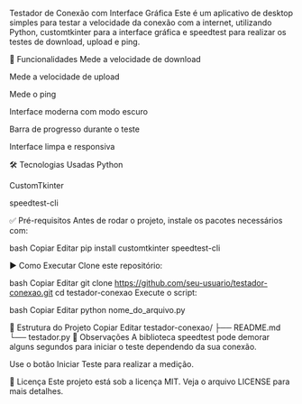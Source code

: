 Testador de Conexão com Interface Gráfica
Este é um aplicativo de desktop simples para testar a velocidade da conexão com a internet, utilizando Python, customtkinter para a interface gráfica e speedtest para realizar os testes de download, upload e ping.

🚀 Funcionalidades
Mede a velocidade de download

Mede a velocidade de upload

Mede o ping

Interface moderna com modo escuro

Barra de progresso durante o teste

Interface limpa e responsiva

🛠️ Tecnologias Usadas
Python

CustomTkinter

speedtest-cli

✅ Pré-requisitos
Antes de rodar o projeto, instale os pacotes necessários com:

bash
Copiar
Editar
pip install customtkinter speedtest-cli

▶️ Como Executar
Clone este repositório:

bash
Copiar
Editar
git clone https://github.com/seu-usuario/testador-conexao.git
cd testador-conexao
Execute o script:

bash
Copiar
Editar
python nome_do_arquivo.py

📂 Estrutura do Projeto
Copiar
Editar
testador-conexao/
├── README.md
└── testador.py
📌 Observações
A biblioteca speedtest pode demorar alguns segundos para iniciar o teste dependendo da sua conexão.

Use o botão Iniciar Teste para realizar a medição.

📃 Licença
Este projeto está sob a licença MIT. Veja o arquivo LICENSE para mais detalhes.

